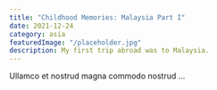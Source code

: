```yaml
---
title: "Childhood Memories: Malaysia Part I"
date: 2021-12-24
category: asia
featuredImage: "/placeholder.jpg"
description: My first trip abroad was to Malaysia.
---
```


Ullamco et nostrud magna commodo nostrud ...